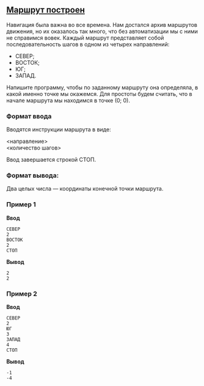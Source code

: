 ## [Маршрут построен](../../../solutions/2.3/23_j.py)

Навигация была важна во все времена.
Нам достался архив маршрутов движения, но их оказалось так много, что без автоматизации мы с ними не справимся вовек. Каждый маршрут представляет собой последовательность шагов в одном из четырех направлений:

- СЕВЕР;
- ВОСТОК;
- ЮГ;
- ЗАПАД.

Напишите программу, чтобы по заданному маршруту она определяла, в какой именно точке мы окажемся.
Для простоты будем считать, что в начале маршрута мы находимся в точке (0; 0).

### Формат ввода

Вводятся инструкции маршрута в виде:

<направление>\
<количество шагов>

Ввод завершается строкой СТОП.

### Формат вывода:

Два целых числа — координаты конечной точки маршрута.

### Пример 1

__Ввод__
```plaintext
СЕВЕР
2
ВОСТОК
2
СТОП
```

__Вывод__
```plaintext
2
2
```

### Пример 2

__Ввод__
```plaintext
СЕВЕР
2
ЮГ
3
ЗАПАД
4
СТОП
```

__Вывод__
```plaintext
-1
-4
```